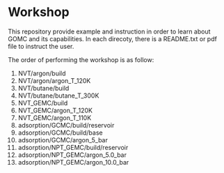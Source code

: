 # Workshop
This repository provide example and instruction in order to learn about GOMC and its capabilities.
In each direcoty, there is a README.txt or pdf file to instruct the user.

The order of performing the workshop is as follow:

1. NVT/argon/build
2. NVT/argon/argon_T_120K
3. NVT/butane/build
4. NVT/butane/butane_T_300K
4. NVT_GEMC/build
5. NVT_GEMC/argon_T_120K
6. NVT_GEMC/argon_T_110K
7. adsorption/GCMC/build/reservoir
8. adsorption/GCMC/build/base
9. adsorption/GCMC/argon_5_bar
10. adsorption/NPT_GEMC/build/reservoir
11. adsorption/NPT_GEMC/argon_5.0_bar
12. adsorption/NPT_GEMC/argon_10.0_bar
